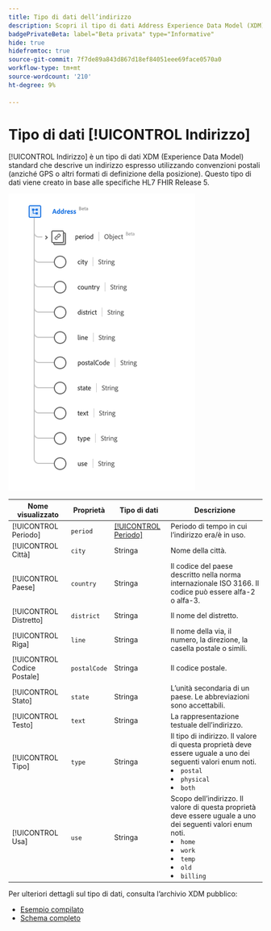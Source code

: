 ```yaml
---
title: Tipo di dati dell’indirizzo
description: Scopri il tipo di dati Address Experience Data Model (XDM).
badgePrivateBeta: label="Beta privata" type="Informative"
hide: true
hidefromtoc: true
source-git-commit: 7f7de89a843d867d18ef84051eee69face0570a0
workflow-type: tm+mt
source-wordcount: '210'
ht-degree: 9%

---
```


# Tipo di dati [!UICONTROL Indirizzo]

[!UICONTROL Indirizzo] è un tipo di dati XDM (Experience Data Model) standard che descrive un indirizzo espresso utilizzando convenzioni postali (anziché GPS o altri formati di definizione della posizione). Questo tipo di dati viene creato in base alle specifiche HL7 FHIR Release 5.

![Struttura del tipo di dati indirizzo](../../images/data-types/healthcare/address.png)

| Nome visualizzato | Proprietà | Tipo di dati | Descrizione |
| --- | --- | --- | --- |
| [!UICONTROL Periodo] | `period` | [[!UICONTROL Periodo]](../healthcare/period.md) | Periodo di tempo in cui l’indirizzo era/è in uso. |
| [!UICONTROL Città] | `city` | Stringa | Nome della città. |
| [!UICONTROL Paese] | `country` | Stringa | Il codice del paese descritto nella norma internazionale ISO 3166. Il codice può essere alfa-2 o alfa-3. |
| [!UICONTROL Distretto] | `district` | Stringa | Il nome del distretto. |
| [!UICONTROL Riga] | `line` | Stringa | Il nome della via, il numero, la direzione, la casella postale o simili. |
| [!UICONTROL Codice Postale] | `postalCode` | Stringa | Il codice postale. |
| [!UICONTROL Stato] | `state` | Stringa | L’unità secondaria di un paese. Le abbreviazioni sono accettabili. |
| [!UICONTROL Testo] | `text` | Stringa | La rappresentazione testuale dell’indirizzo. |
| [!UICONTROL Tipo] | `type` | Stringa | Il tipo di indirizzo. Il valore di questa proprietà deve essere uguale a uno dei seguenti valori enum noti. <li> `postal` </li> <li> `physical` </li> <li> `both` </li> |
| [!UICONTROL Usa] | `use` | Stringa | Scopo dell’indirizzo. Il valore di questa proprietà deve essere uguale a uno dei seguenti valori enum noti. <li> `home` </li> <li> `work` </li> <li> `temp` </li> <li> `old`</li> <li> `billing`</li> |

Per ulteriori dettagli sul tipo di dati, consulta l’archivio XDM pubblico:

* [Esempio compilato](https://github.com/adobe/xdm/blob/master/extensions/industry/healthcare/fhir/datatypes/address.example.1.json)
* [Schema completo](https://github.com/adobe/xdm/blob/master/extensions/industry/healthcare/fhir/datatypes/address.schema.json)
